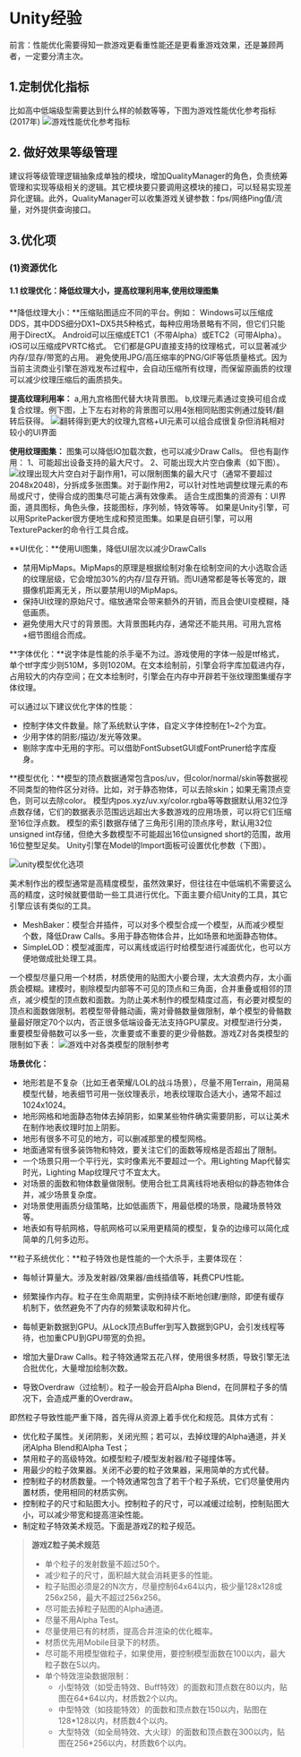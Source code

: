 # Unity经验

前言：性能优化需要得知一款游戏更看重性能还是更看重游戏效果，还是兼顾两者，一定要分清主次。

## 1.定制优化指标

比如高中低端级型需要达到什么样的帧数等等，下图为游戏性能优化参考指标(2017年)
![游戏性能优化参考指标](D:\Typora\MyGitDocuments\OnlineDocuments\图片暂存\游戏性能优化参考指标.png)

## 2. 做好效果等级管理

建议将等级管理逻辑抽象成单独的模块，增加QualityManager的角色，负责统筹管理和实现等级相关的逻辑。其它模块要只要调用这模块的接口，可以轻易实现差异化逻辑。此外，QualityManager可以收集游戏关键参数：fps/网络Ping值/流量，对外提供查询接口。

## 3.优化项

### (1)资源优化

#### 1.1 纹理优化：降低纹理大小，提高纹理利用率,使用纹理图集

**降低纹理大小：**压缩贴图适应不同的平台。例如：
Windows可以压缩成DDS，其中DDS细分DX1~DX5共5种格式，每种应用场景略有不同，但它们只能用于DirectX。
Android可以压缩成ETC1（不带Alpha）或ETC2（可带Alpha）。
iOS可以压缩成PVRTC格式。
它们都是GPU直接支持的纹理格式，可以显著减少内存/显存/带宽的占用。
避免使用JPG/高压缩率的PNG/GIF等低质量格式。因为当前主流商业引擎在游戏发布过程中，会自动压缩所有纹理，而保留原画质的纹理可以减少纹理压缩后的画质损失。

**提高纹理利用率：**
a,用九宫格图代替大块背景图。
b,纹理元素通过变换可组合成复合纹理。例下图，上下左右对称的背景图可以用4张相同贴图实例通过旋转/翻转后获得。
![翻转得到更大的纹理](D:\Typora\MyGitDocuments\OnlineDocuments\图片暂存\翻转得到更大的纹理.png)九宫格+UI元素可以组合成很复杂但消耗相对较小的UI界面

**使用纹理图集：**
图集可以降低IO加载次数，也可以减少Draw Calls。
但也有副作用：
1、可能超出设备支持的最大尺寸。
2、可能出现大片空白像素（如下图）。
![纹理出现大片空白](D:\Typora\MyGitDocuments\OnlineDocuments\图片暂存\纹理出现大片空白.png)对于副作用1，可以限制图集的最大尺寸（通常不要超过2048x2048)，分拆成多张图集。对于副作用2，可以针对性地调整纹理元素的布局或尺寸，使得合成的图集尽可能占满有效像素。
适合生成图集的资源有：UI界面，道具图标，角色头像，技能图标，序列帧，特效等等。
如果是Unity引擎，可以用SpritePacker很方便地生成和预览图集。如果是自研引擎，可以用TexturePacker的命令行工具合成。

**UI优化：**使用UI图集，降低UI层次以减少DrawCalls

- 禁用MipMaps。MipMaps的原理是根据绘制对象在绘制空间的大小选取合适的纹理层级，它会增加30%的内存/显存开销。而UI通常都是等长等宽的，跟摄像机距离无关，所以要禁用UI的MipMaps。
- 保持UI纹理的原始尺寸。缩放通常会带来额外的开销，而且会使UI变模糊，降低画质。
- 避免使用大尺寸的背景图。大背景图耗内存，通常还不能共用。可用九宫格+细节图组合而成。

**字体优化：**说字体是性能的杀手毫不为过。游戏使用的字体一般是ttf格式，单个ttf字库少则510M，多则1020M。在文本绘制前，引擎会将字库加载进内存，占用较大的内存空间；在文本绘制时，引擎会在内存中开辟若干张纹理图集缓存字体纹理。

可以通过以下建议优化字体的性能：

- 控制字体文件数量。除了系统默认字体，自定义字体控制在1~2个为宜。
- 少用字体的阴影/描边/发光等效果。
- 剔除字库中无用的字形。可以借助FontSubsetGUI或FontPruner给字库瘦身。

**模型优化：**模型的顶点数据通常包含pos/uv，但color/normal/skin等数据视不同类型的物件区分对待。比如，对于静态物体，可以去除skin；如果无需顶点变色，则可以去除color。
模型内pos.xyz/uv.xy/color.rgba等等数据默认用32位浮点数存储，它们的数据表示范围远远超出大多数游戏的应用场景，可以将它们压缩至16位浮点数。
模型的索引数据存储了三角形引用的顶点序号，默认用32位unsigned int存储，但绝大多数模型不可能超出16位unsigned short的范围，故用16位整型足矣。
Unity引擎在Model的Import面板可设置优化参数（下图）。

![unity模型优化选项](D:\Typora\MyGitDocuments\OnlineDocuments\图片暂存\unity模型优化选项.png)

美术制作出的模型通常是高精度模型，虽然效果好，但往往在中低端机不需要这么高的精度，这时候就要借助一些工具进行优化。下面主要介绍Unity的工具，其它引擎应该有类似的工具。

- MeshBaker：模型合并插件，可以对多个模型合成一个模型，从而减少模型个数，降低Draw Calls。多用于静态物体合并，比如场景和地面静态物体。
- SimpleLOD：模型减面库，可以离线或运行时给模型进行减面优化，也可以方便地做成批处理工具。

一个模型尽量只用一个材质，材质使用的贴图大小要合理，太大浪费内存，太小画质会模糊。建模时，剔除模型内部等不可见的顶点和三角面，合并重叠或相邻的顶点，减少模型的顶点数和面数。为防止美术制作的模型精度过高，有必要对模型的顶点和面数做限制。若模型带骨骼动画，需对骨骼数量做限制，单个模型的骨骼数量最好限定70个以内，否正很多低端设备无法支持GPU蒙皮。对模型进行分类，重要模型骨骼数可以多一些，次重要或不重要的更少骨骼数。游戏Z对各类模型的限制如下表：
![游戏中对各类模型的限制参考](D:\Typora\MyGitDocuments\OnlineDocuments\图片暂存\游戏中对各类模型的限制参考.png)

**场景优化：**

- 地形若是不复杂（比如王者荣耀/LOL的战斗场景），尽量不用Terrain，用简易模型代替，地表细节可用一张纹理表示，地表纹理取合适大小，通常不超过1024x1024。
- 地形网格和地面静态物体去掉阴影，如果某些物件确实需要阴影，可以让美术在制作地表纹理时加上阴影。
- 地形有很多不可见的地方，可以删减那里的模型网格。
- 地面通常有很多装饰物和特效，要关注它们的面数等规格是否超出了限制。
- 一个场景只用一个平行光，实时像素光不要超过一个。用Lighting Map代替实时光，Lighting Map纹理尺寸不宜太大。
- 对场景的面数和物体数量做限制。使用合批工具离线将地表相似的静态物体合并，减少场景复杂度。
- 对场景使用画质分级策略，比如低画质下，用最低模的场景，隐藏场景特效等。
- 地表如有导航网格，导航网格可以采用更精简的模型，复杂的边缘可以简化成简单的几何多边形。

**粒子系统优化：**粒子特效也是性能的一个大杀手，主要体现在：

- 每帧计算量大。涉及发射器/效果器/曲线插值等，耗费CPU性能。

- 频繁操作内存。粒子在生命周期里，实例持续不断地创建/删除，即便有缓存机制下，依然避免不了内存的频繁读取和碎片化。

- 每帧更新数据到GPU。从Lock顶点Buffer到写入数据到GPU，会引发线程等待，也加重CPU到GPU带宽的负担。

- 增加大量Draw Calls。粒子特效通常五花八样，使用很多材质，导致引擎无法合批优化，大量增加绘制次数。

- 导致Overdraw（过绘制）。粒子一般会开启Alpha Blend，在同屏粒子多的情况下，会造成严重的Overdraw。

即然粒子导致性能严重下降，首先得从资源上着手优化和规范。具体方式有：

- 优化粒子属性。关闭阴影，关闭光照；若可以，去掉纹理的Alpha通道，并关闭Alpha Blend和Alpha Test；
- 禁用粒子的高级特效。如模型粒子/模型发射器/粒子碰撞体等。
- 用最少的粒子效果器。关闭不必要的粒子效果器，采用简单的方式代替。
- 控制粒子的材质数量。一个特效通常包含了若干个粒子系统，它们尽量使用内置材质，使用相同的材质实例。
- 控制粒子的尺寸和贴图大小。控制粒子的尺寸，可以减缓过绘制，控制贴图大小，可以减少带宽和提高渲染性能。
- 制定粒子特效美术规范。下面是游戏Z的粒子规范。

> **游戏Z粒子美术规范**
>
> - 单个粒子的发射数量不超过50个。
> - 减少粒子的尺寸，面积越大就会消耗更多的性能。
> - 粒子贴图必须是2的N次方，尽量控制64x64以内，极少量128x128或256x256，最大不超过256x256。
> - 尽可能去掉粒子贴图的Alpha通道。
> - 尽量不用Alpha Test。
> - 尽量使用已有的材质，提高合并渲染的优化概率。
> - 材质优先用Mobile目录下的材质。
> - 尽可能不用模型做粒子，如果使用，要控制模型面数在100以内，最大粒子数在5以内。
> - 单个特效渲染数据限制：
>     - 小型特效（如受击特效、Buff特效）的面数和顶点数在80以内，贴图在64*64以内，材质数2个以内。
>     - 中型特效（如技能特效）的面数和顶点数在150以内，贴图在128*128以内，材质数4个以内。
>     - 大型特效（如全局特效、大火球）的面数和顶点数在300以内，贴图在256*256以内，材质数6个以内。
